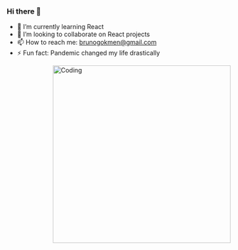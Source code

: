 ### Hi there 👋

<!--
**burgokmen/burgokmen** is a ✨ _special_ ✨ repository because its `README.md` (this file) appears on your GitHub profile.

Here are some ideas to get you started:

- 🔭 I’m currently working on ...
- 🌱 I’m currently learning ...
- 👯 I’m looking to collaborate on ...
- 🤔 I’m looking for help with ...
- 💬 Ask me about ...
- 📫 How to reach me: ...
- 😄 Pronouns: ...
- ⚡ Fun fact: ...
-->

- 🌱 I’m currently learning React
- 👯 I’m looking to collaborate on React projects
- 📫 How to reach me: brunogokmen@gmail.com
- ⚡ Fun fact: Pandemic changed my life drastically

 <img align="right" alt="Coding" width="400" src="add your link 
  here">

  
